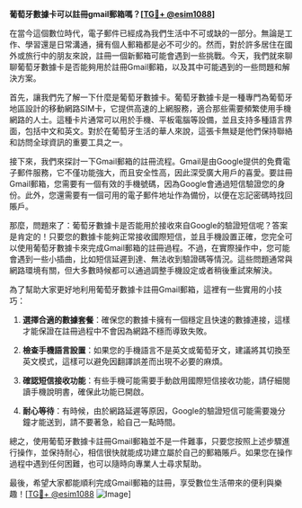 **葡萄牙數據卡可以註冊gmail郵箱嗎？[[TG💪+ @esim1088](https://t.me/s/esim1088)]**

在當今這個數位時代，電子郵件已經成為我們生活中不可或缺的一部分。無論是工作、學習還是日常溝通，擁有個人郵箱都是必不可少的。然而，對於許多居住在國外或旅行中的朋友來說，註冊一個新郵箱可能會遇到一些挑戰。今天，我們就來聊聊葡萄牙數據卡是否能夠用於註冊Gmail郵箱，以及其中可能遇到的一些問題和解決方案。

首先，讓我們先了解一下什麼是葡萄牙數據卡。葡萄牙數據卡是一種專門為葡萄牙地區設計的移動網路SIM卡，它提供高速的上網服務，適合那些需要頻繁使用手機網路的人士。這種卡片通常可以用於手機、平板電腦等設備，並且支持多種語言界面，包括中文和英文。對於在葡萄牙生活的華人來說，這張卡無疑是他們保持聯絡和訪問全球資訊的重要工具之一。

接下來，我們來探討一下Gmail郵箱的註冊流程。Gmail是由Google提供的免費電子郵件服務，它不僅功能強大，而且安全性高，因此深受廣大用戶的喜愛。要註冊Gmail郵箱，您需要有一個有效的手機號碼，因為Google會通過短信驗證您的身份。此外，您還需要有一個可用的電子郵件地址作為備份，以便在忘記密碼時找回賬戶。

那麼，問題來了：葡萄牙數據卡是否能用於接收來自Google的驗證短信呢？答案是肯定的！只要您的數據卡能夠正常接收國際短信，並且手機設置正確，您完全可以使用葡萄牙數據卡來完成Gmail郵箱的註冊過程。不過，在實際操作中，您可能會遇到一些小插曲，比如短信延遲到達、無法收到驗證碼等情況。這些問題通常與網路環境有關，但大多數時候都可以通過調整手機設定或者稍後重試來解決。

為了幫助大家更好地利用葡萄牙數據卡註冊Gmail郵箱，這裡有一些實用的小技巧：

1. **選擇合適的數據套餐**：確保您的數據卡擁有一個穩定且快速的數據連接，這樣才能保證在註冊過程中不會因為網路不穩而導致失敗。
   
2. **檢查手機語言設置**：如果您的手機語言不是英文或葡萄牙文，建議將其切換至英文模式，這樣可以避免因翻譯誤差而出現不必要的麻煩。

3. **確認短信接收功能**：有些手機可能需要手動啟用國際短信接收功能，請仔細閱讀手機說明書，確保此功能已開啟。

4. **耐心等待**：有時候，由於網路延遲等原因，Google的驗證短信可能需要幾分鐘才能送到，請不要著急，給自己一點時間。

總之，使用葡萄牙數據卡註冊Gmail郵箱並不是一件難事，只要您按照上述步驟進行操作，並保持耐心，相信很快就能成功建立屬於自己的郵箱賬戶。如果您在操作過程中遇到任何困難，也可以隨時向專業人士尋求幫助。

最後，希望大家都能順利完成Gmail郵箱的註冊，享受數位生活帶來的便利與樂趣！[[TG💪+ @esim1088](https://t.me/s/esim1088) ![Image](https://i.postimg.cc/4NQfJmqS/Snipaste-2025-05-13-00-14-12.png)]